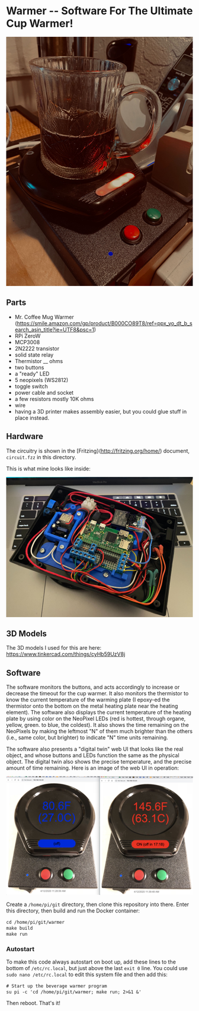 # Warmer -- Software For The Ultimate Cup Warmer!

![Warmer In Use](https://raw.githubusercontent.com/MegaMosquito/warmer/master/images/warmer.jpg)

## Parts

- Mr. Coffee Mug Warmer (https://smile.amazon.com/gp/product/B000CO89T8/ref=ppx_yo_dt_b_search_asin_title?ie=UTF8&psc=1)
- RPi ZeroW
- MCP3008
- 2N2222 transistor
- solid state relay
- Thermistor __ ohms
- two buttons
- a "ready" LED
- 5 neopixels (WS2812)
- toggle switch
- power cable and socket
- a few resistors mostly 10K ohms
- wire
- having a 3D printer makes assembly easier, but you could glue stuff in place instead.

## Hardware

The circuitry is shown in the [Fritzing}(http://fritzing.org/home/) document, `circuit.fzz` in this directory.

This is what mine looks like inside:

![Warmer Insides](https://raw.githubusercontent.com/MegaMosquito/warmer/master/images/insides.jpg)

## 3D Models

The 3D models I used for this are here: https://www.tinkercad.com/things/cyHb59UzV8j

## Software

The software monitors the buttons, and acts accordingly to increase or decrease the timeout for the cup warmer. It also monitors the thermistor to know the current temperature of the warming plate (I epoxy-ed the thermistor onto the bottom on the metal heating plate near the heating element). The software also displays the current temperature of the heating plate by using color on the NeoPixel LEDs (red is hottest, through organe, yellow, green. to blue, the coldest). It also shows the time remaining on the NeoPixels by making the leftmost "N" of them much brighter than the others (i.e., same color, but brighter) to indicate "N" time units remaining.

The software also presents a "digital twin" web UI that looks like the real object, and whose buttons and LEDs function the same as the physical object. The digital twin also shows the precise temperature, and the precise amount of time remaining. Here is an image of the web UI in operation:

![Warmer Web UI](https://raw.githubusercontent.com/MegaMosquito/warmer/master/images/webui.jpg)

Create a `/home/pi/git` directory, then clone this repository into there. Enter this directory, then build and run the Docker container:

```
cd /home/pi/git/warmer
make build
make run
```

### Autostart

To make this code always autostart on boot up, add these lines to the bottom of `/etc/rc.local`, but just above the last `exit 0` line.  You could use `sudo nano /etc/rc.local` to edit this system file and then add this:

```
# Start up the beverage warmer program
su pi -c 'cd /home/pi/git/warmer; make run; 2>&1 &'
```

Then reboot.  That's it!


